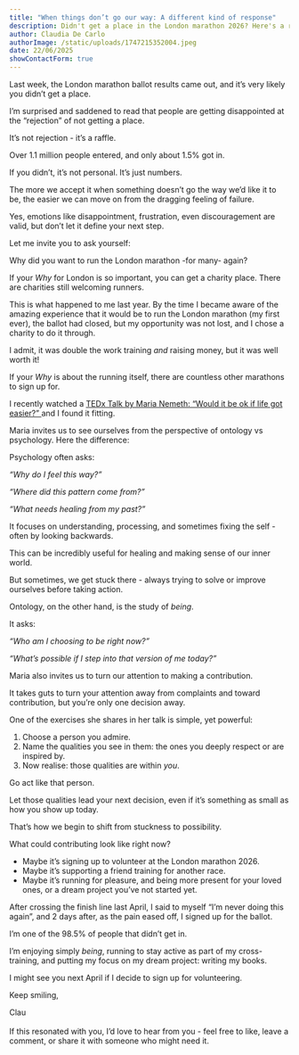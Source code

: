 ```yaml
---
title: "When things don’t go our way: A different kind of response"
description: Didn't get a place in the London marathon 2026? Here's a reframe
author: Claudia De Carlo
authorImage: /static/uploads/1747215352004.jpeg
date: 22/06/2025
showContactForm: true
---
```

Last week, the London marathon ballot results came out, and it’s very likely you didn’t get a place.

I’m surprised and saddened to read that people are getting disappointed at the “rejection” of not getting a place.

It’s not rejection - it’s a raffle.

Over 1.1 million people entered, and only about 1.5% got in.

If you didn’t, it’s not personal. It’s just numbers.

The more we accept it when something doesn’t go the way we’d like it to be, the easier we can move on from the dragging feeling of failure.

Yes, emotions like disappointment, frustration, even discouragement are valid, but don’t let it define your next step.

Let me invite you to ask yourself:

Why did you want to run the London marathon -for many- again?

If your *Why* for London is so important, you can get a charity place. There are charities still welcoming runners.

This is what happened to me last year. By the time I became aware of the amazing experience that it would be to run the London marathon (my first ever), the ballot had closed, but my opportunity was not lost, and I chose a charity to do it through.

I admit, it was double the work training *and* raising money, but it was well worth it!

If your *Why* is about the running itself, there are countless other marathons to sign up for.

I recently watched a [TEDx Talk by Maria Nemeth: “Would it be ok if life got easier?” ](https://www.ted.com/talks/maria_nemeth_would_it_be_ok_with_you_if_life_got_easier)and I found it fitting.

Maria invites us to see ourselves from the perspective of ontology vs psychology. Here the difference:

Psychology often asks:

*“Why do I feel this way?”*

*“Where did this pattern come from?”*

*“What needs healing from my past?”*

It focuses on understanding, processing, and sometimes fixing the self - often by looking backwards.

This can be incredibly useful for healing and making sense of our inner world.

But sometimes, we get stuck there - always trying to solve or improve ourselves before taking action.

Ontology, on the other hand, is the study of *being*.

It asks:

*“Who am I choosing to be right now?”*

*“What’s possible if I step into that version of me today?”*

Maria also invites us to turn our attention to making a contribution.

It takes guts to turn your attention away from complaints and toward contribution, but you’re only one decision away.

One of the exercises she shares in her talk is simple, yet powerful:

1. Choose a person you admire.
2. Name the qualities you see in them: the ones you deeply respect or are inspired by.
3. Now realise: those qualities are within *you*.

Go act like that person.

Let those qualities lead your next decision, even if it’s something as small as how you show up today.

That’s how we begin to shift from stuckness to possibility.

What could contributing look like right now?

* Maybe it’s signing up to volunteer at the London marathon 2026.
* Maybe it’s supporting a friend training for another race.
* Maybe it’s running for pleasure, and being more present for your loved ones, or a dream project you’ve not started yet.

After crossing the finish line last April, I said to myself “I’m never doing this again”, and 2 days after, as the pain eased off, I signed up for the ballot.

I’m one of the 98.5% of people that didn’t get in.

I’m enjoying simply *being*, running to stay active as part of my cross-training, and putting my focus on my dream project: writing my books.

I might see you next April if I decide to sign up for volunteering.

Keep smiling,

Clau\
\
If this resonated with you, I’d love to hear from you - feel free to like, leave a comment, or share it with someone who might need it.
